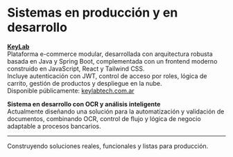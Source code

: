 # Sistemas en producción y en desarrollo

**[KeyLab](https://github.com/LautaroOrellano/keylab)**  
Plataforma e-commerce modular, desarrollada con arquitectura robusta basada en Java y Spring Boot, complementada con un frontend moderno construido en JavaScript, React y Tailwind CSS.   
Incluye autenticación con JWT, control de acceso por roles, lógica de carrito, gestión de productos y despliegue en la nube.  
Disponible públicamente: [keylabtech.com.ar](https://keylabtech.com.ar)

**Sistema en desarrollo con OCR y análisis inteligente**  
Actualmente diseñando una solución para la automatización y validación de documentos, combinando OCR, control de flujo y lógica de negocio adaptable a procesos bancarios.

---
Construyendo soluciones reales, funcionales y listas para producción.
